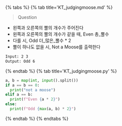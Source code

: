 {% tabs %}
{% tab title='KT_judgingmoose.md' %}

> Question

* 왼쪽과 오른쪽의 뿔의 개수가 주어진다
* 왼쪽과 오른쪽의 뿔의 개수가 같을 때, Even 총_뿔수
* 다를 시, Odd 더_많은_뿔수 * 2
* 뿔이 하나도 없을 시, Not a Moose를 출력한다

```txt
Input: 2 3
Output: Odd 6
```

{% endtab %}
{% tab title='KT_judgingmoose.py' %}

```py
a, b = map(int, input().split())
if a == b == 0:
  print("not a moose")
elif a == b:
  print(f"Even {a * 2}")
else:
  print(f"Odd {max(a, b) * 2}")
```

{% endtab %}
{% endtabs %}
